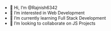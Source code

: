 - 👋 Hi, I’m @Rajnish6342
- 👀 I’m interested in Web Development
- 🌱 I’m currently learning Full Stack Development
- 💞️ I’m looking to collaborate on JS Projects

<!---
Rajnish6342/Rajnish6342 is a ✨ special ✨ repository because its `README.md` (this file) appears on your GitHub profile.
You can click the Preview link to take a look at your changes.
--->
